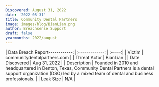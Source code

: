 ```yaml
---
Discovered: August 31, 2022
date: '2022-08-31'
title: Community Dental Partners
image: images/blog/BianLian.png
author: Breachsense Support
draft: false
yearmonths: 2022/august
---
```


| Data Breach Report------------:     |:-------------:    | :-----:|
| Victim      | communitydentalpartners.com      | 
| Threat Actor      | BianLian      | 
| Date Discovered      | Aug 31, 2022      | 
| Description      | Founded in 2010 and headquartered in Denton, Texas, Community Dental Partners is a dental support organization (DSO) led by a mixed team of dental and business professionals.      | 
| Leak Size      | N/A      | 

